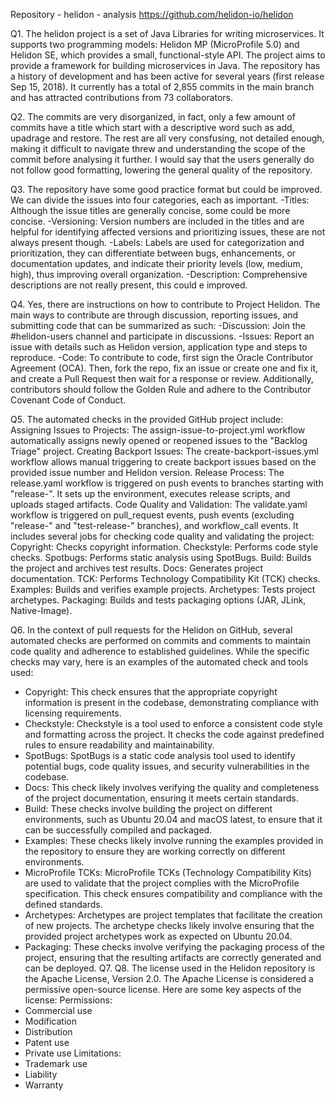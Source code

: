 Repository - helidon - analysis
https://github.com/helidon-io/helidon

Q1. The helidon project is a set of Java Libraries for writing microservices. It supports two programming models: Helidon MP (MicroProfile 5.0) and Helidon SE, which provides a small, functional-style API. The project aims to provide a framework for building microservices in Java. The repository has a history of development and has been active for several years (first release Sep 15, 2018). It currently has a total of 2,855 commits in the main branch and has attracted contributions from 73 collaborators.

Q2. The commits are very disorganized, in fact, only a few amount of commits have a title which start with a descriptive word such as add, upadrage and restore. The rest are all very consfusing, not detailed enough, making it difficult to navigate threw and understanding the scope of the commit before analysing it further. I would say that the users generally do not follow good formatting, lowering the general quality of the repository.

Q3. The repository have some good practice format but could be improved. We can divide the issues into four categories, each as important.
-Titles: Although the issue titles are generally concise, some could be more concise.
-Versioning: Version numbers are included in the titles and are helpful for identifying affected versions and prioritizing issues, these are not always present though.
-Labels: Labels are used for categorization and prioritization, they can differentiate between bugs, enhancements, or documentation updates, and indicate their priority levels (low, medium, high), thus improving overall organization.
-Description: Comprehensive descriptions are not really present, this could e improved.

Q4. Yes, there are instructions on how to contribute to Project Helidon. The main ways to contribute are through discussion, reporting issues, and submitting code that can be summarized as such:
-Discussion: Join the #helidon-users channel and participate in discussions.
-Issues: Report an issue with details such as Helidon version, application type and steps to reproduce.
-Code: To contribute to code, first sign the Oracle Contributor Agreement (OCA). Then, fork the repo, fix an issue or create one and fix it, and create a Pull Request then wait for a response or review.
Additionally, contributors should follow the Golden Rule and adhere to the Contributor Covenant Code of Conduct.

Q5. The automated checks in the provided GitHub project include:
   Assigning Issues to Projects: The assign-issue-to-project.yml workflow automatically assigns newly opened or reopened issues to the "Backlog Triage" project.
   Creating Backport Issues: The create-backport-issues.yml workflow allows manual triggering to create backport issues based on the provided issue number and Helidon version.
   Release Process: The release.yaml workflow is triggered on push events to branches starting with "release-". It sets up the environment, executes release scripts, and uploads staged artifacts.
   Code Quality and Validation: The validate.yaml workflow is triggered on pull_request events, push events (excluding "release-" and "test-release-" branches), and workflow_call events. It includes several jobs for checking code quality and validating the project:
   Copyright: Checks copyright information.
   Checkstyle: Performs code style checks.
   Spotbugs: Performs static analysis using SpotBugs.
   Build: Builds the project and archives test results.
   Docs: Generates project documentation.
   TCK: Performs Technology Compatibility Kit (TCK) checks.
   Examples: Builds and verifies example projects.
   Archetypes: Tests project archetypes.
   Packaging: Builds and tests packaging options (JAR, JLink, Native-Image).

Q6. In the context of pull requests for the Helidon on GitHub, several automated checks are performed on commits and comments to maintain code quality and adherence to established guidelines. While the specific checks may vary, here is an examples of the automated check and tools used: 
- Copyright: This check ensures that the appropriate copyright information is present in the codebase, demonstrating compliance with licensing requirements.
- Checkstyle: Checkstyle is a tool used to enforce a consistent code style and formatting across the project. It checks the code against predefined rules to ensure readability and maintainability.
- SpotBugs: SpotBugs is a static code analysis tool used to identify potential bugs, code quality issues, and security vulnerabilities in the codebase.
- Docs: This check likely involves verifying the quality and completeness of the project documentation, ensuring it meets certain standards.
- Build: These checks involve building the project on different environments, such as Ubuntu 20.04 and macOS latest, to ensure that it can be successfully compiled and packaged.
- Examples: These checks likely involve running the examples provided in the repository to ensure they are working correctly on different environments.
- MicroProfile TCKs: MicroProfile TCKs (Technology Compatibility Kits) are used to validate that the project complies with the MicroProfile specification. This check ensures compatibility and compliance with the defined standards.
- Archetypes: Archetypes are project templates that facilitate the creation of new projects. The archetype checks likely involve ensuring that the provided project archetypes work as expected on Ubuntu 20.04.
- Packaging: These checks involve verifying the packaging process of the project, ensuring that the resulting artifacts are correctly generated and can be deployed.
Q7.
Q8. The license used in the Helidon repository is the Apache License, Version 2.0. The Apache License is considered a permissive open-source license. Here are some key aspects of the license:
 Permissions: 
 - Commercial use
 - Modification
 - Distribution
 - Patent use
 - Private use
 Limitations:
 - Trademark use
 - Liability
 - Warranty
